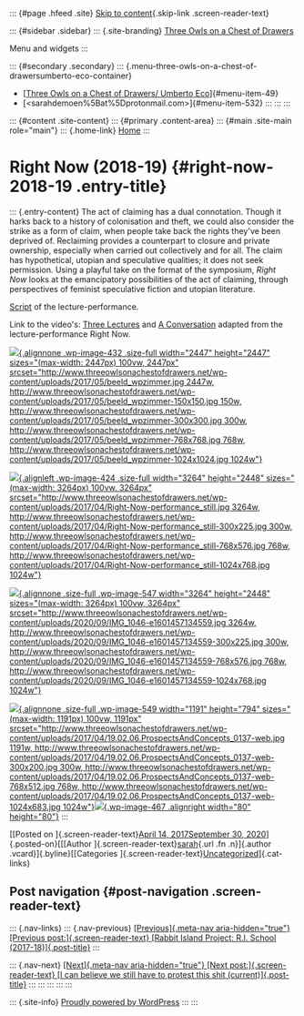 ::: {#page .hfeed .site}
[Skip to content](#content){.skip-link .screen-reader-text}

::: {#sidebar .sidebar}
::: {.site-branding}
[Three Owls on a Chest of
Drawers](http://www.threeowlsonachestofdrawers.net/)

Menu and widgets
:::

::: {#secondary .secondary}
::: {.menu-three-owls-on-a-chest-of-drawersumberto-eco-container}
-   [[Three Owls on a Chest of Drawers/ Umberto
    Eco](http://www.threeowlsonachestofdrawers.net/wp-content/uploads/2015/03/Eco_Umberto_How_to_Travel_with_a_Salmon_1994-p.165-182.pdf)]{#menu-item-49}
-   [<sarahdemoen%5Bat%5Dprotonmail.com>]{#menu-item-532}
:::
:::
:::

::: {#content .site-content}
::: {#primary .content-area}
::: {#main .site-main role="main"}
::: {.home-link}
[Home](http://www.threeowlsonachestofdrawers.net/)
:::

# Right Now (2018-19) {#right-now-2018-19 .entry-title}

::: {.entry-content}
The act of claiming has a dual connotation. Though it harks back to a
history of colonisation and theft, we could also consider the strike as
a form of claim, when people take back the rights they've been deprived
of. Reclaiming provides a counterpart to closure and private ownership,
especially when carried out collectively and for all. The claim has
hypothetical, utopian and speculative qualities; it does not seek
permission. Using a playful take on the format of the symposium, *Right
Now* looks at the emancipatory possibilities of the act of claiming,
through perspectives of feminist speculative fiction and utopian
literature.

[Script](http://www.threeowlsonachestofdrawers.net/wp-content/uploads/2018/09/1finalscript_RightNow.pdf) of
the lecture-performance.

Link to the video's: [Three
Lectures](https://drive.google.com/open?id=1YBx2S7YPXVCIsk18cFHjvOY5sGeuXYzF)
and
[A Conversation](http://drive.google.com/open?id=1BbxU9lL6DPjhbssPzRapclaGAJOMGXMh)
adapted from the lecture-performance Right Now.

[![](http://www.threeowlsonachestofdrawers.net/wp-content/uploads/2017/05/beeld_wpzimmer.jpg){.alignnone
.wp-image-432 .size-full width="2447" height="2447"
sizes="(max-width: 2447px) 100vw, 2447px"
srcset="http://www.threeowlsonachestofdrawers.net/wp-content/uploads/2017/05/beeld_wpzimmer.jpg 2447w, http://www.threeowlsonachestofdrawers.net/wp-content/uploads/2017/05/beeld_wpzimmer-150x150.jpg 150w, http://www.threeowlsonachestofdrawers.net/wp-content/uploads/2017/05/beeld_wpzimmer-300x300.jpg 300w, http://www.threeowlsonachestofdrawers.net/wp-content/uploads/2017/05/beeld_wpzimmer-768x768.jpg 768w, http://www.threeowlsonachestofdrawers.net/wp-content/uploads/2017/05/beeld_wpzimmer-1024x1024.jpg 1024w"}](http://www.threeowlsonachestofdrawers.net/wp-content/uploads/2017/05/beeld_wpzimmer.jpg)

[![](http://www.threeowlsonachestofdrawers.net/wp-content/uploads/2017/04/Right-Now-performance_still.jpg){.alignleft
.wp-image-424 .size-full width="3264" height="2448"
sizes="(max-width: 3264px) 100vw, 3264px"
srcset="http://www.threeowlsonachestofdrawers.net/wp-content/uploads/2017/04/Right-Now-performance_still.jpg 3264w, http://www.threeowlsonachestofdrawers.net/wp-content/uploads/2017/04/Right-Now-performance_still-300x225.jpg 300w, http://www.threeowlsonachestofdrawers.net/wp-content/uploads/2017/04/Right-Now-performance_still-768x576.jpg 768w, http://www.threeowlsonachestofdrawers.net/wp-content/uploads/2017/04/Right-Now-performance_still-1024x768.jpg 1024w"}](http://www.threeowlsonachestofdrawers.net/wp-content/uploads/2017/04/Right-Now-performance_still.jpg)

[![](http://www.threeowlsonachestofdrawers.net/wp-content/uploads/2020/09/IMG_1046-e1601457134559.jpg){.alignnone
.size-full .wp-image-547 width="3264" height="2448"
sizes="(max-width: 3264px) 100vw, 3264px"
srcset="http://www.threeowlsonachestofdrawers.net/wp-content/uploads/2020/09/IMG_1046-e1601457134559.jpg 3264w, http://www.threeowlsonachestofdrawers.net/wp-content/uploads/2020/09/IMG_1046-e1601457134559-300x225.jpg 300w, http://www.threeowlsonachestofdrawers.net/wp-content/uploads/2020/09/IMG_1046-e1601457134559-768x576.jpg 768w, http://www.threeowlsonachestofdrawers.net/wp-content/uploads/2020/09/IMG_1046-e1601457134559-1024x768.jpg 1024w"}](http://www.threeowlsonachestofdrawers.net/wp-content/uploads/2020/09/IMG_1046-e1601457134559.jpg)

[![](http://www.threeowlsonachestofdrawers.net/wp-content/uploads/2017/04/19.02.06.ProspectsAndConcepts_0137-web.jpg){.alignnone
.size-full .wp-image-549 width="1191" height="794"
sizes="(max-width: 1191px) 100vw, 1191px"
srcset="http://www.threeowlsonachestofdrawers.net/wp-content/uploads/2017/04/19.02.06.ProspectsAndConcepts_0137-web.jpg 1191w, http://www.threeowlsonachestofdrawers.net/wp-content/uploads/2017/04/19.02.06.ProspectsAndConcepts_0137-web-300x200.jpg 300w, http://www.threeowlsonachestofdrawers.net/wp-content/uploads/2017/04/19.02.06.ProspectsAndConcepts_0137-web-768x512.jpg 768w, http://www.threeowlsonachestofdrawers.net/wp-content/uploads/2017/04/19.02.06.ProspectsAndConcepts_0137-web-1024x683.jpg 1024w"}](http://www.threeowlsonachestofdrawers.net/wp-content/uploads/2017/04/19.02.06.ProspectsAndConcepts_0137-web.jpg)[![](http://www.threeowlsonachestofdrawers.net/wp-content/uploads/2017/04/Logo-downloads-EN-web-zwart-150x150.jpg){.wp-image-467
.alignright width="80"
height="80"}](http://www.threeowlsonachestofdrawers.net/wp-content/uploads/2017/04/Logo-downloads-EN-web-zwart.jpg)
:::

[[Posted on ]{.screen-reader-text}[April 14, 2017September 30,
2020](http://www.threeowlsonachestofdrawers.net/?p=415)]{.posted-on}[[[Author
]{.screen-reader-text}[sarah](http://www.threeowlsonachestofdrawers.net/?author=1){.url
.fn .n}]{.author .vcard}]{.byline}[[Categories
]{.screen-reader-text}[Uncategorized](http://www.threeowlsonachestofdrawers.net/?cat=1)]{.cat-links}

## Post navigation {#post-navigation .screen-reader-text}

::: {.nav-links}
::: {.nav-previous}
[[Previous]{.meta-nav aria-hidden="true"} [Previous
post:]{.screen-reader-text} [Rabbit Island Project: R.I. School
(2017-18)]{.post-title}](http://www.threeowlsonachestofdrawers.net/?p=480)
:::

::: {.nav-next}
[[Next]{.meta-nav aria-hidden="true"} [Next post:]{.screen-reader-text}
[I can believe we still have to protest this shit
(current)]{.post-title}](http://www.threeowlsonachestofdrawers.net/?p=559)
:::
:::
:::
:::
:::

::: {.site-info}
[Proudly powered by WordPress](https://wordpress.org/)
:::
:::
